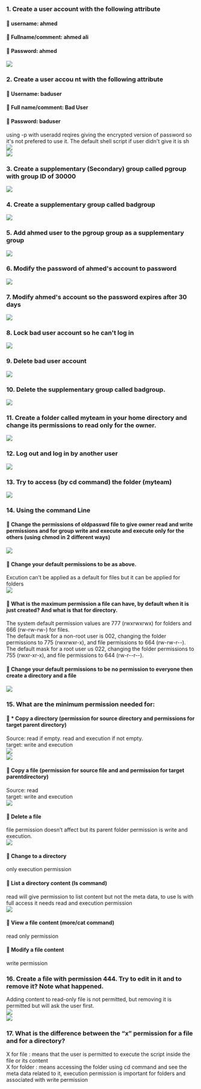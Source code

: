 
### **1. Create a user account with the following attribute**   
####  username: ahmed 
####  Fullname/comment: ahmed ali  
####  Password: ahmed  
![](https://github.com/abdulrahman102/Sprints_tasks/blob/master/sprint_4/linux_7/imgs/ahmed_user_add.png)  

### **2. Create a user accou nt with the following attribute**  
####  Username: baduser  
####  Full name/comment: Bad User  
####  Password: baduser  
using -p with useradd reqires giving the encrypted version of password so it's not prefered to use it.
The default shell script if user didn't give it is sh  
![](https://github.com/abdulrahman102/Sprints_tasks/blob/master/sprint_4/linux_7/imgs/baduser_user_add.png)  
![](https://github.com/abdulrahman102/Sprints_tasks/blob/master/sprint_4/linux_7/imgs/baduser_user_add_2.png)  

### **3. Create a supplementary (Secondary) group called pgroup with group ID of 30000**  
![](https://github.com/abdulrahman102/Sprints_tasks/blob/master/sprint_4/linux_7/imgs/pgroup_add.png)  

### **4. Create a supplementary group called badgroup**  
![](https://github.com/abdulrahman102/Sprints_tasks/blob/master/sprint_4/linux_7/imgs/badgroup_add.png)  

### **5. Add ahmed user to the pgroup group as a supplementary group**  
![](https://github.com/abdulrahman102/Sprints_tasks/blob/master/sprint_4/linux_7/imgs/add_ahmed_pgroup.png)  

### **6. Modify the password of ahmed's account to password**  
![](https://github.com/abdulrahman102/Sprints_tasks/blob/master/sprint_4/linux_7/imgs/ahmed_password_change.png)  

### **7. Modify ahmed's account so the password expires after 30 days** 
![](https://github.com/abdulrahman102/Sprints_tasks/blob/master/sprint_4/linux_7/imgs/set_expire_date.png)  

### **8. Lock bad user account so he can't log in**  
![](https://github.com/abdulrahman102/Sprints_tasks/blob/master/sprint_4/linux_7/imgs/baduser_locked.png)  

### **9. Delete bad user account**  
![](https://github.com/abdulrahman102/Sprints_tasks/blob/master/sprint_4/linux_7/imgs/delete_baduser.png)  

### **10. Delete the supplementary group called badgroup.** 
![](https://github.com/abdulrahman102/Sprints_tasks/blob/master/sprint_4/linux_7/imgs/delete_group.png)  

### **11. Create a folder called myteam in your home directory and change its permissions to read only for the owner.**  
![](https://github.com/abdulrahman102/Sprints_tasks/blob/master/sprint_4/linux_7/imgs/chmod.png)  

### **12. Log out and log in by another user**  
![](https://github.com/abdulrahman102/Sprints_tasks/blob/master/sprint_4/linux_7/imgs/new_login.png)  

### **13. Try to access (by cd command) the folder (myteam)**  
![](https://github.com/abdulrahman102/Sprints_tasks/blob/master/sprint_4/linux_7/imgs/myteam.png)  

### **14. Using the command Line**  
#### ** Change the permissions of oldpasswd file to give owner read and write permissions and for group write and execute and execute only for the others (using chmod in 2 different ways)**  
![](https://github.com/abdulrahman102/Sprints_tasks/blob/master/sprint_4/linux_7/imgs/chmod_2_ways.png)  

#### ** Change your default permissions to be as above.**  
Excution can’t be applied as a default for files but it can be applied for folders  
![](https://github.com/abdulrahman102/Sprints_tasks/blob/master/sprint_4/linux_7/imgs/umask.png)  

#### **  What is the maximum permission a file can have, by default when it is just created? And what is that for directory.**  
The system default permission values are 777 (rwxrwxrwx) for folders and 666 (rw-rw-rw-) for files.  
The default mask for a non-root user is 002, changing the folder permissions to 775 (rwxrwxr-x), and file permissions to 664 (rw-rw-r--).  
The default mask for a root user us 022, changing the folder permissions to 755 (rwxr-xr-x), and file permissions to 644 (rw-r--r--).  

#### ** Change your default permissions to be no permission to everyone then create a directory and a file**  
![](https://github.com/abdulrahman102/Sprints_tasks/blob/master/sprint_4/linux_7/imgs/no_permission.png)  

### **15. What are the minimum permission needed for:**  
#### ** * Copy a directory (permission for source directory and permissions for target parent directory)**  
Source: read if empty. read and execution if not empty.  
target: write and execution  
![](https://github.com/abdulrahman102/Sprints_tasks/blob/master/sprint_4/linux_7/imgs/copy_directory1.png)  
![](https://github.com/abdulrahman102/Sprints_tasks/blob/master/sprint_4/linux_7/imgs/copy_directory2.png)  

#### **  Copy a file (permission for source file and and permission for target parentdirectory)**  
Source: read  
target: write and execution  
![](https://github.com/abdulrahman102/Sprints_tasks/blob/master/sprint_4/linux_7/imgs/copy_file.png)  

#### ** Delete a file**  
file permission doesn’t affect but its parent folder permission is write and execution.  
![](https://github.com/abdulrahman102/Sprints_tasks/blob/master/sprint_4/linux_7/imgs/remove_file.png)  

#### ** Change to a directory**  
only execution permission  


#### ** List a directory content (ls command)**  
read will give permission to list content but not the meta data, to use ls with full access it needs read and execution permission  
![](https://github.com/abdulrahman102/Sprints_tasks/blob/master/sprint_4/linux_7/imgs/ls.png)  

#### ** View a file content (more/cat command)**  
read only permission  
 

#### ** Modify a file content**  
write permission  

### **16. Create a file with permission 444. Try to edit in it and to remove it? Note what happened.**  
Adding content to read-only file is not permitted, but removing it is permitted but will ask the user first.  
![](https://github.com/abdulrahman102/Sprints_tasks/blob/master/sprint_4/linux_7/imgs/add_text_readonly.png)  
![](https://github.com/abdulrahman102/Sprints_tasks/blob/master/sprint_4/linux_7/imgs/remove_file_readonly.png)  
	
### **17. What is the difference between the “x” permission for a file and for a directory?**  
X for file : means that the user is permitted to execute the script inside the file or its content  
X for folder : means accessing the folder using cd command and see the meta data related to it, execution permission is important for folders and associated with write permission  
